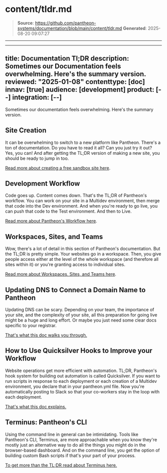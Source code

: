 # content/tldr.md

> **Source**: https://github.com/pantheon-systems/documentation/blob/main/content/tldr.md
> **Generated**: 2025-08-20 09:07:27

---

---
title: Documentation Tl;DR
description: Sometimes our Documentation feels overwhelming. Here's the summary version.
reviewed: "2025-01-08"
contenttype: [doc]
innav: [true]
audience: [development]
product: [--]
integration: [--]
---

Sometimes our documentation feels overwhelming. Here's the summary version.

## Site Creation

<Youtube src="1xGhhi6iGgw" title="Creating a Site on Pantheon - the TL;DR Version" />

It can be overwhelming to switch to a new platform like Pantheon. There's a ton of documentation. Do you have to read it all? Can you just try it out? Yes, you can! And after getting the TL;DR version of making a new site, you should be ready to jump in too.

[Read more about creating a free sandbox site here](/add-site-dashboard).

## Development Workflow

<Youtube src="gId4Yb5Qevk" title="Pantheon's Workflow - the TL;DR Version" />

Code goes up. Content comes down. That's the TL;DR of Pantheon's workflow. You can work on your site in a Multidev environment, then merge that code into the Dev environment. And when you're ready to go live, you can push that code to the Test environment. And then to Live.

[Read more about Pantheon's Workflow here](/pantheon-workflow).

##  Workspaces, Sites, and Teams

<Youtube src="kP4cfkY5sGw" title="Workspaces, Sites, and Teams - the TL;DR Version" />

Wow, there's a lot of detail in this section of Pantheon's documentation. But the TL;DR is pretty simple. Your websites go in a workspace. Then, you give people access either at the level of the whole workspace (and therefore all sites within it) or you're granting access to individual sites.

[Read more about Workspaces, Sites, and Teams here](/guides/account-mgmt/workspace-sites-teams).

##  Updating DNS to Connect a Domain Name to Pantheon

<Youtube src="ZJ3HaGJ8KAk" title="Updating DNS to Connect a Domain Name to Pantheon - the TL;DR Version" />

Updating DNS can be scary. Depending on your team, the importance of your site, and the complexity of your site, all this preparation for going live might be a huge and long effort. Or maybe you just need some clear docs specific to your registrar.

[That's what this doc walks you through.](/guides/launch/domains/)


## How to Use Quicksilver Hooks to Improve your Workflow

<Youtube src="kXKDEpOm_6w" title="Quicksilver Hooks - the TL;DR Version" />

Website operations get more efficient with automation. TL;DR, Pantheon's hook system for building out automation is called Quicksilver. If you want to run scripts in response to each deployment or each creation of a Multidev environment, you declare that in your pantheon.yml file. Now you're automatically posting to Slack so that your co-workers stay in the loop with each deployment.

[That's what this doc explains.](/guides/quicksilver/hooks)

##  Terminus: Pantheon's CLI

<Youtube src="Gy_sUqhTa3M" title="Terminus: Pantheon's CLI - the TL;DR Version" />

Using the command line in general can be intimidating. Tools like Pantheon's CLI, Terminus, are more approachable when you know they're mostly just an alternative way to do all the things you might do in the browser-based dashboard. And on the command line, you get the option of building custom Bash scripts if that's your part of your process.

[To get more than the TL;DR read about Terminus here.](/terminus)
